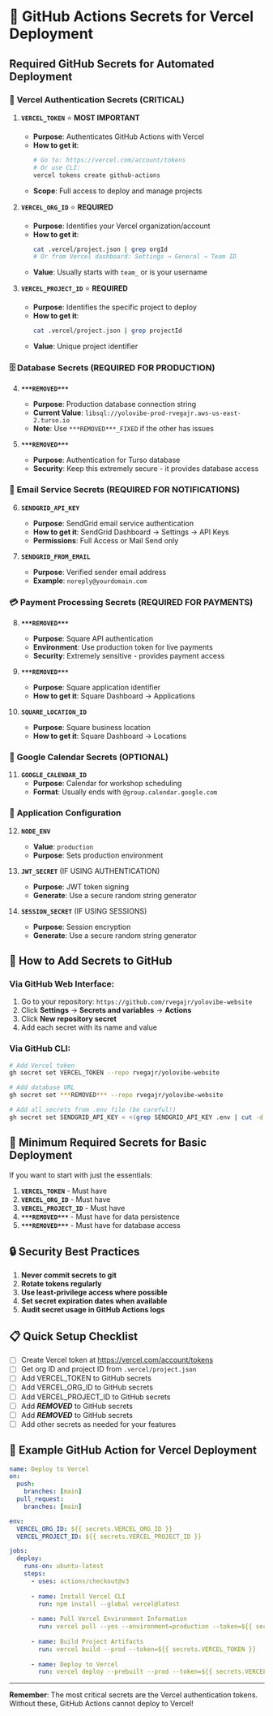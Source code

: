 # 🔐 GitHub Actions Secrets for Vercel Deployment

## Required GitHub Secrets for Automated Deployment

### 🚀 **Vercel Authentication Secrets** (CRITICAL)

1. **`VERCEL_TOKEN`** ⭐ **MOST IMPORTANT**
   - **Purpose**: Authenticates GitHub Actions with Vercel
   - **How to get it**: 
     ```bash
     # Go to: https://vercel.com/account/tokens
     # Or use CLI:
     vercel tokens create github-actions
     ```
   - **Scope**: Full access to deploy and manage projects

2. **`VERCEL_ORG_ID`** ⭐ **REQUIRED**
   - **Purpose**: Identifies your Vercel organization/account
   - **How to get it**:
     ```bash
     cat .vercel/project.json | grep orgId
     # Or from Vercel dashboard: Settings → General → Team ID
     ```
   - **Value**: Usually starts with `team_` or is your username

3. **`VERCEL_PROJECT_ID`** ⭐ **REQUIRED**
   - **Purpose**: Identifies the specific project to deploy
   - **How to get it**:
     ```bash
     cat .vercel/project.json | grep projectId
     ```
   - **Value**: Unique project identifier

### 🗄️ **Database Secrets** (REQUIRED FOR PRODUCTION)

4. **`***REMOVED***`**
   - **Purpose**: Production database connection string
   - **Current Value**: `libsql://yolovibe-prod-rvegajr.aws-us-east-2.turso.io`
   - **Note**: Use `***REMOVED***_FIXED` if the other has issues

5. **`***REMOVED***`**
   - **Purpose**: Authentication for Turso database
   - **Security**: Keep this extremely secure - it provides database access

### 📧 **Email Service Secrets** (REQUIRED FOR NOTIFICATIONS)

6. **`SENDGRID_API_KEY`**
   - **Purpose**: SendGrid email service authentication
   - **How to get it**: SendGrid Dashboard → Settings → API Keys
   - **Permissions**: Full Access or Mail Send only

7. **`SENDGRID_FROM_EMAIL`**
   - **Purpose**: Verified sender email address
   - **Example**: `noreply@yourdomain.com`

### 💳 **Payment Processing Secrets** (REQUIRED FOR PAYMENTS)

8. **`***REMOVED***`**
   - **Purpose**: Square API authentication
   - **Environment**: Use production token for live payments
   - **Security**: Extremely sensitive - provides payment access

9. **`***REMOVED***`**
   - **Purpose**: Square application identifier
   - **How to get it**: Square Dashboard → Applications

10. **`SQUARE_LOCATION_ID`**
    - **Purpose**: Square business location
    - **How to get it**: Square Dashboard → Locations

### 📅 **Google Calendar Secrets** (OPTIONAL)

11. **`GOOGLE_CALENDAR_ID`**
    - **Purpose**: Calendar for workshop scheduling
    - **Format**: Usually ends with `@group.calendar.google.com`

### 🔧 **Application Configuration**

12. **`NODE_ENV`**
    - **Value**: `production`
    - **Purpose**: Sets production environment

13. **`JWT_SECRET`** (IF USING AUTHENTICATION)
    - **Purpose**: JWT token signing
    - **Generate**: Use a secure random string generator

14. **`SESSION_SECRET`** (IF USING SESSIONS)
    - **Purpose**: Session encryption
    - **Generate**: Use a secure random string generator

## 📝 How to Add Secrets to GitHub

### Via GitHub Web Interface:
1. Go to your repository: `https://github.com/rvegajr/yolovibe-website`
2. Click **Settings** → **Secrets and variables** → **Actions**
3. Click **New repository secret**
4. Add each secret with its name and value

### Via GitHub CLI:
```bash
# Add Vercel token
gh secret set VERCEL_TOKEN --repo rvegajr/yolovibe-website

# Add database URL
gh secret set ***REMOVED*** --repo rvegajr/yolovibe-website

# Add all secrets from .env file (be careful!)
gh secret set SENDGRID_API_KEY < <(grep SENDGRID_API_KEY .env | cut -d'=' -f2-)
```

## 🎯 Minimum Required Secrets for Basic Deployment

If you want to start with just the essentials:

1. **`VERCEL_TOKEN`** - Must have
2. **`VERCEL_ORG_ID`** - Must have
3. **`VERCEL_PROJECT_ID`** - Must have
4. **`***REMOVED***`** - Must have for data persistence
5. **`***REMOVED***`** - Must have for database access

## 🔒 Security Best Practices

1. **Never commit secrets to git**
2. **Rotate tokens regularly**
3. **Use least-privilege access where possible**
4. **Set secret expiration dates when available**
5. **Audit secret usage in GitHub Actions logs**

## 📋 Quick Setup Checklist

- [ ] Create Vercel token at https://vercel.com/account/tokens
- [ ] Get org ID and project ID from `.vercel/project.json`
- [ ] Add VERCEL_TOKEN to GitHub secrets
- [ ] Add VERCEL_ORG_ID to GitHub secrets
- [ ] Add VERCEL_PROJECT_ID to GitHub secrets
- [ ] Add ***REMOVED*** to GitHub secrets
- [ ] Add ***REMOVED*** to GitHub secrets
- [ ] Add other secrets as needed for your features

## 🚀 Example GitHub Action for Vercel Deployment

```yaml
name: Deploy to Vercel
on:
  push:
    branches: [main]
  pull_request:
    branches: [main]

env:
  VERCEL_ORG_ID: ${{ secrets.VERCEL_ORG_ID }}
  VERCEL_PROJECT_ID: ${{ secrets.VERCEL_PROJECT_ID }}

jobs:
  deploy:
    runs-on: ubuntu-latest
    steps:
      - uses: actions/checkout@v3
      
      - name: Install Vercel CLI
        run: npm install --global vercel@latest
      
      - name: Pull Vercel Environment Information
        run: vercel pull --yes --environment=production --token=${{ secrets.VERCEL_TOKEN }}
      
      - name: Build Project Artifacts
        run: vercel build --prod --token=${{ secrets.VERCEL_TOKEN }}
      
      - name: Deploy to Vercel
        run: vercel deploy --prebuilt --prod --token=${{ secrets.VERCEL_TOKEN }}
```

---

**Remember**: The most critical secrets are the Vercel authentication tokens. Without these, GitHub Actions cannot deploy to Vercel!